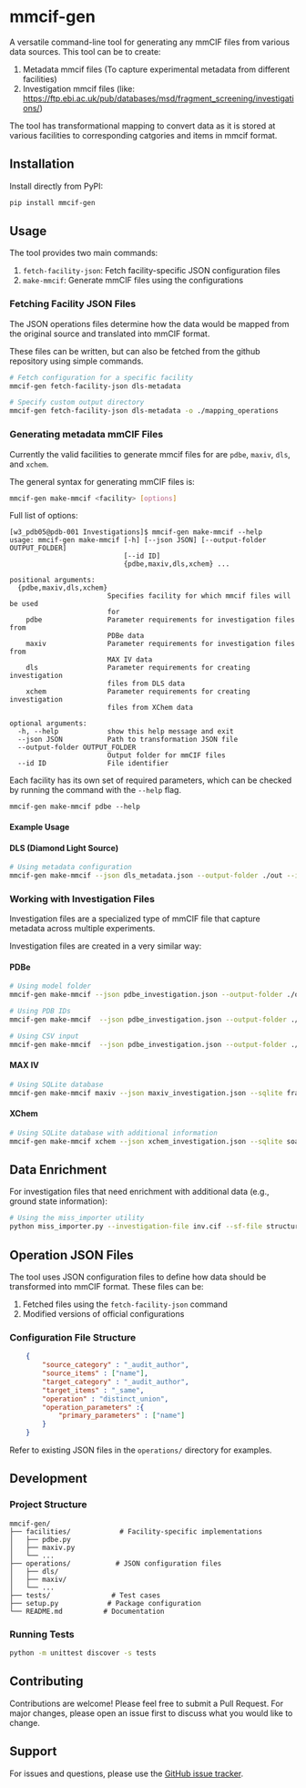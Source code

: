 # mmcif-gen

A versatile command-line tool for generating any mmCIF files from various data sources. This tool can be to create:

1. Metadata mmcif files (To capture experimental metadata from different facilities)
2. Investigation mmcif files (like: https://ftp.ebi.ac.uk/pub/databases/msd/fragment_screening/investigations/)

The tool has transformational mapping to convert data as it is stored at various facilities to corresponding catgories and items in mmcif format.

## Installation

Install directly from PyPI:

```bash
pip install mmcif-gen
```

## Usage

The tool provides two main commands:

1. `fetch-facility-json`: Fetch facility-specific JSON configuration files
2. `make-mmcif`: Generate mmCIF files using the configurations

### Fetching Facility JSON Files

The JSON operations files determine how the data would be mapped from the original source and translated into mmCIF format.

These files can be written, but can also be fetched from the github repository using simple commands.

```bash
# Fetch configuration for a specific facility
mmcif-gen fetch-facility-json dls-metadata

# Specify custom output directory
mmcif-gen fetch-facility-json dls-metadata -o ./mapping_operations
```

### Generating metadata mmCIF Files

Currently the valid facilities to generate mmcif files for are `pdbe`, `maxiv`, `dls`, and `xchem`.

The general syntax for generating mmCIF files is:

```bash
mmcif-gen make-mmcif <facility> [options]
````

Full list of options:
```
[w3_pdb05@pdb-001 Investigations]$ mmcif-gen make-mmcif --help
usage: mmcif-gen make-mmcif [-h] [--json JSON] [--output-folder OUTPUT_FOLDER]
                            [--id ID]
                            {pdbe,maxiv,dls,xchem} ...

positional arguments:
  {pdbe,maxiv,dls,xchem}
                        Specifies facility for which mmcif files will be used
                        for
    pdbe                Parameter requirements for investigation files from
                        PDBe data
    maxiv               Parameter requirements for investigation files from
                        MAX IV data
    dls                 Parameter requirements for creating investigation
                        files from DLS data
    xchem               Parameter requirements for creating investigation
                        files from XChem data

optional arguments:
  -h, --help            show this help message and exit
  --json JSON           Path to transformation JSON file
  --output-folder OUTPUT_FOLDER
                        Output folder for mmCIF files
  --id ID               File identifier
```

Each facility has its own set of required parameters, which can be checked by running the command with the `--help` flag.


```
mmcif-gen make-mmcif pdbe --help
```
#### Example Usage

#### DLS (Diamond Light Source)

```bash
# Using metadata configuration
mmcif-gen make-mmcif --json dls_metadata.json --output-folder ./out --id I_1234 dls --dls-json metadata-from-isypb.json
```
### Working with Investigation Files

Investigation files are a specialized type of mmCIF file that capture metadata across multiple experiments.

Investigation files are created in a very similar way:

#### PDBe

```bash
# Using model folder
mmcif-gen make-mmcif --json pdbe_investigation.json --output-folder ./out --id I_1234 pdbe --model-folder ./models 

# Using PDB IDs
mmcif-gen make-mmcif  --json pdbe_investigation.json --output-folder ./out pdbe  --pdb-ids 6dmn 6dpp 6do8

# Using CSV input
mmcif-gen make-mmcif  --json pdbe_investigation.json --output-folder ./out pdbe --csv-file groups.csv 
```

#### MAX IV

```bash
# Using SQLite database
mmcif-gen make-mmcif maxiv --json maxiv_investigation.json --sqlite fragmax.sqlite --output-folder ./out --id I_1234
```

#### XChem

```bash
# Using SQLite database with additional information
mmcif-gen make-mmcif xchem --json xchem_investigation.json --sqlite soakdb.sqlite --txt ./metadata --deposit ./deposit --output-folder ./out
```


## Data Enrichment

For investigation files that need enrichment with additional data (e.g., ground state information):

```bash
# Using the miss_importer utility
python miss_importer.py --investigation-file inv.cif --sf-file structure.sf --pdb-id 1ABC
```

## Operation JSON Files

The tool uses JSON configuration files to define how data should be transformed into mmCIF format. These files can be:

1. Fetched files using the `fetch-facility-json` command
2. Modified versions of official configurations

### Configuration File Structure

```json
    {
        "source_category" : "_audit_author",
        "source_items" : ["name"],
        "target_category" : "_audit_author",
        "target_items" : "_same",
        "operation" : "distinct_union",
        "operation_parameters" :{
            "primary_parameters" : ["name"]
        }
    }
```

Refer to existing JSON files in the `operations/` directory for examples.


## Development

### Project Structure

```
mmcif-gen/
├── facilities/            # Facility-specific implementations
│   ├── pdbe.py
│   ├── maxiv.py
│   └── ...
├── operations/           # JSON configuration files
│   ├── dls/
│   ├── maxiv/
│   └── ...
├── tests/               # Test cases
├── setup.py            # Package configuration
└── README.md          # Documentation
```

### Running Tests

```bash
python -m unittest discover -s tests
```

## Contributing

Contributions are welcome! Please feel free to submit a Pull Request. For major changes, please open an issue first to discuss what you would like to change.


## Support

For issues and questions, please use the [GitHub issue tracker](https://github.com/PDBeurope/Investigations/issues).